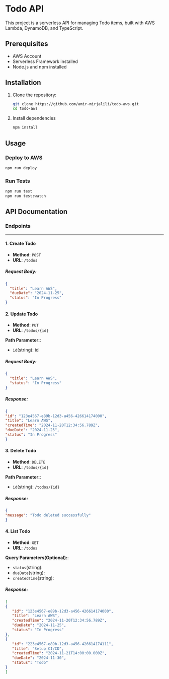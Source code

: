 # Todo API

This project is a serverless API for managing Todo items, built with AWS Lambda, DynamoDB, and TypeScript.

## Prerequisites

- AWS Account
- Serverless Framework installed
- Node.js and npm installed

## Installation

1. Clone the repository:
   ```bash
   git clone https://github.com/amir-mirjalili/todo-aws.git
   cd todo-aws
2. Install dependencies
    ```bash
   npm install

## Usage

### Deploy to AWS
   ```bash
   npm run deploy
   ```
### Run Tests
   ```bash
   npm run test
   npm run test:watch
   ````
## API Documentation

### Endpoints

---

#### 1. **Create Todo**
- **Method**: `POST`
- **URL**: `/todos`

##### Request Body:
   ```json
   {
     "title": "Learn AWS",
     "dueDate": "2024-11-25",
     "status": "In Progress"
   }
   ```
#### 2. **Update Todo**
- **Method**: `PUT`
- **URL**: `/todos/{id}`

 **Path Parameter:**:
- ```id```(string): id


##### Request Body:
   ```json
   {
     "title": "Learn AWS",
     "status": "In Progress"
   }
   ```
##### Response:
   ```json
   {
   "id": "123e4567-e89b-12d3-a456-426614174000",
   "title": "Learn AWS",
   "createdTime": "2024-11-20T12:34:56.789Z",
   "dueDate": "2024-11-25",
   "status": "In Progress"
   }
   ```
#### 3. **Delete Todo**
- **Method**: `DELETE`
- **URL**: `/todos/{id}`

**Path Parameter:**:
- ```id```(string): `/todos/{id}`

##### Response:
   ```json
   {
   "message": "Todo deleted successfully"
   }
   ```
#### 4. **List Todo**
- **Method**: `GET`
- **URL**: `/todos`

**Query Parameters(Optional):**:
- ```status```(string): 
- ```dueDate```(string): 
- ```createdTime```(string):

##### Response:
   ```json
   [
   {
      "id": "123e4567-e89b-12d3-a456-426614174000",
      "title": "Learn AWS",
      "createdTime": "2024-11-20T12:34:56.789Z",
      "dueDate": "2024-11-25",
      "status": "In Progress"
   },
   {
      "id": "223e4567-e89b-12d3-a456-426614174111",
      "title": "Setup CI/CD",
      "createdTime": "2024-11-21T14:00:00.000Z",
      "dueDate": "2024-11-30",
      "status": "Todo"
   }
]

   ```
